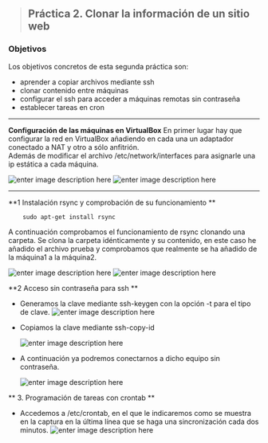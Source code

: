 > ## Práctica 2. Clonar la información de un sitio web

### **Objetivos**
Los objetivos concretos de esta segunda práctica son:

-  aprender a copiar archivos mediante ssh
-  clonar contenido entre máquinas
-  configurar el ssh para acceder a máquinas remotas sin contraseña 
-  establecer tareas en cron

------------------------------------------------------------------------------------
**Configuración de las máquinas en VirtualBox**
En primer lugar hay que configurar la red en VirtualBox añadiendo en cada una un adaptador conectado a NAT y otro a sólo anfitrión.  
Además de modificar el archivo /etc/network/interfaces para asignarle una ip estática a cada máquina.

![enter image description here](http://imageshack.com/a/img924/6528/R7PZcC.png)
![enter image description here](http://imageshack.com/a/img923/7458/csQj3b.png)

------------------------------------------------------------------------------------
**1 Instalación rsync y comprobación de su funcionamiento **

		sudo apt-get install rsync

 A continuación comprobamos el funcionamiento de rsync  clonando una carpeta. Se clona la carpeta idénticamente y su contenido, en este caso he añadido el archivo prueba y comprobamos que realmente se ha añadido de la máquina1 a la máquina2.

![enter image description here](http://imageshack.com/a/img924/2763/UJh99Q.png)
![enter image description here](http://imageshack.com/a/img923/5977/j0ppwH.png)

**2 Acceso sin contraseña para ssh **

- Generamos la clave mediante ssh-keygen con la opción -t para el tipo de clave.
![enter image description here](http://imageshack.com/a/img923/9095/uuMkxJ.png)

-  Copiamos la clave mediante  ssh-copy-id

	![enter image description here](http://imageshack.com/a/img922/585/m8SZcZ.jpg)

- A continuación ya podremos conectarnos a dicho equipo sin contraseña.

	![enter image description here](http://imageshack.com/a/img922/4695/olurPv.png)


** 3. Programación de tareas con crontab **
 
- Accedemos a /etc/crontab, en el que le indicaremos como se muestra en la captura en la última línea que se haga una sincronización cada dos minutos.
	![enter image description here](http://imageshack.com/a/img924/4314/nq6Mr5.png)



	